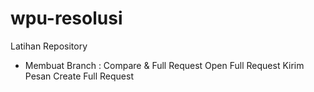 # wpu-resolusi
Latihan Repository

- Membuat Branch :
Compare & Full Request
Open Full Request
Kirim Pesan
Create Full Request
 
